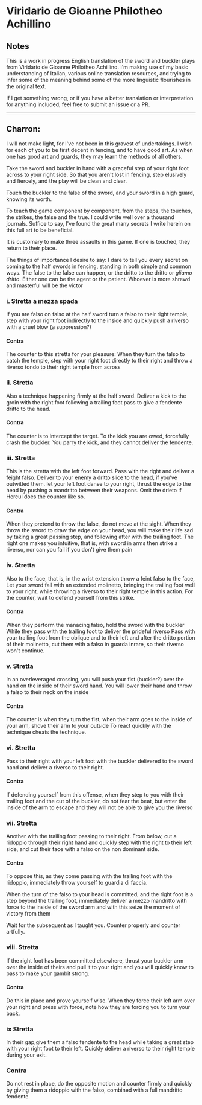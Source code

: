 # Viridario de Gioanne Philotheo Achillino

## Notes

This is a work in progress English translation of the sword and buckler plays from Viridario de Gioanne Philotheo Achillino. I'm making use of my basic understanding of Italian, various online translation resources, and trying to infer some of the meaning behind some of the more linguistic flourishes in the original text.

If I get something wrong, or if you have a better translation or interpretation for anything included, feel free to submit an issue or a PR.

---

## Charron:

I will not make light, for I've not been in this gravest of undertakings. I wish for each of you to be first decent in fencing, and to have good art. As when one has good art and guards, they may learn the methods of all others.

Take the sword and buckler in hand with a graceful step of your right foot across to your right side.
So that you aren't lost in fencing, step elusively and fiercely, and the play will be clean and clear.

Touch the buckler to the false of the sword,
and your sword in a high guard, knowing its worth.

To teach the game component by component, from the steps, the touches, the strikes, the false and the true. I could write well over a thousand journals. Suffice to say, I've found the great many secrets I write herein on this full art to be beneficial.

It is customary to make three assaults in this game. If one is touched, they return to their place.

The things of importance I desire to say: I dare to tell you every secret on coming to the half swords in fencing,
standing in both simple and common ways.
The false to the false can happen,
or the dritto to the dritto or _gliamo dritto_.
Either one can be the agent or the patient.
Whoever is more shrewd and masterful will be the victor

### i. Stretta a mezza spada

If you are falso on falso at the half sword
turn a falso to their right temple,
step with your right foot indirectly to the inside and quickly push a riverso with a cruel blow (a suppression?)

#### Contra
The counter to this stretta for your pleasure:
When they turn the falso to catch the temple,
step with your right foot directly to their right and throw a riverso tondo to their right temple from across

### ii. Stretta

Also a technique happening firmly at the half sword.
Deliver a kick to the groin with the right foot following a trailing foot pass
to give a fendente dritto to the head.

#### Contra

The counter is to intercept the target.
To the kick you are owed,
forcefully crash the buckler.
You parry the kick, and they cannot deliver the fendente.

### iii. Stretta

This is the stretta with the left foot forward.
Pass with the right and deliver a feight falso.
Deliver to your enemy a dritto slice to the head, if you've outwitted them.
let your left foot danse to your right,
thrust the edge to the head by pushing a mandritto
between their weapons.
Omit the drieto if Hercul does
the counter like so.

#### Contra

When they pretend to throw the false, do not move at the sight. When they throw the sword to draw the edge on your head, you will make their life sad by taking a great passing step, and following after with the trailing foot. The right one makes you intuitive,
that is, with sword in arms then strike a riverso, nor can you fail if you don't give them pain

### iv. Stretta

Also to the face, that is, in the wrist extension
throw a feint falso to the face,
Let your sword fall with an extended molinetto, bringing the trailing foot well to your right. while throwing a riverso to their right temple in this action. For the counter, wait to defend yourself from this strike.

#### Contra

When they perform the manacing falso,
hold the sword with the buckler
While they pass with the trailing foot
to deliver the prideful riverso
Pass with your trailing foot from the oblique and to their left
and after the dritto portion of their molinetto,
cut them with a falso in guarda inrare,
so their riverso won't continue.

### v. Stretta

In an overleveraged crossing, you will push your fist (buckler?) over the hand on the inside of their sword hand.
You will lower their hand and throw a falso to their neck on the inside

#### Contra

The counter is when they turn the fist,
when their arm goes to the inside of your arm,
shove their arm to your outside
To react quickly with the technique cheats the technique.


### vi. Stretta

Pass to their right with your left foot with the buckler delivered to the sword hand and deliver a riverso to their right.

#### Contra

If defending yourself from this offense, when they step to you with their trailing foot and the cut of the buckler, do not fear the beat, but enter the inside of the arm to escape and they will not be able to give you the riverso

### vii. Stretta

Another with the trailing foot passing to their right. From below, cut a ridoppio through their right hand and quickly step with the right to their left side, and cut their face with a falso on the non dominant side.
#### Contra

To oppose this, as they come passing with the trailing foot with the ridoppio, immediately throw yourself to guardia di faccia.

When the turn of the falso to your head is committed, and the right foot is a step beyond the trailing foot, immediately deliver a mezzo mandritto with force to the inside of the sword arm and with this seize the moment of victory from them

Wait for the subsequent as I taught you. Counter properly and counter artfully.

### viii. Stretta

If the right foot has been committed elsewhere, thrust your buckler arm over the inside of theirs and pull it to your right and you will quickly know to pass to make your gambit strong.

#### Contra

Do this in place and prove yourself wise. When they force their left arm over your right and press with force,
note how they are forcing you to turn your back.

### ix Stretta

In their gap,give them a falso fendente to the head while taking a great step with your right foot to their left. Quickly deliver a 
 riverso to their right temple during your exit.

 ### Contra

Do not rest in place, do the opposite motion and counter firmly and quickly by giving them a ridoppio with the falso, combined with a full mandritto fendente.